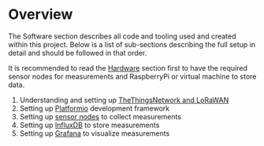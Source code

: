 # Overview

The Software section describes all code and tooling used and created within this
project. Below is a list of sub-sections describing the full setup in detail and
should be followed in that order.

It is recommended to read the [Hardware](../hardware) section first to have the
required sensor nodes for measurements and RaspberryPi or virtual machine to
store data.

1. Understanding and setting up [TheThingsNetwork and
   LoRaWAN](thethingsnetwork.md)
2. Setting up [Platformio](platformio.md) development framework
3. Setting up [sensor nodes](node/index.md) to collect measurements
4. Setting up [InfluxDB](influxdb.md) to store measurements
5. Setting up [Grafana](grafana.md) to visualize measurements
